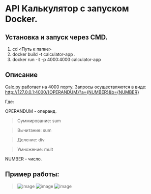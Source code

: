 # API Калькулятор с запуском Docker.

## Установка и запуск через CMD.

1. cd <Путь к папке>
2. docker build -t calculator-app .
3. docker run -it -p 4000:4000 calculator-app

## Описание

Calc.py работает на 4000 порту.
Запросы осуществляются в виде: http://127.0.0.1:4000/{OPERANDUM}?a={NUMBER}&b={NUMBER}

Где: 

OPERANDUM - операнд.
> Суммирование: sum

> Вычитание: sum

> Деление: div

> Умножение: mult
                    
NUMBER - число.

## Пример работы:

>![image](https://github.com/KhoroshkeevDA/Calculator/assets/147157811/df4e3fc6-6207-4d42-a748-e4eaee7f37be)
>![image](https://github.com/KhoroshkeevDA/Calculator/assets/147157811/d14b05e3-e318-409c-aa5d-8c50413ea8ad)
>![image](https://github.com/KhoroshkeevDA/Calculator/assets/147157811/caff91c2-b75a-496c-ba12-c6bdd0104073)

